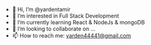 - 👋 Hi, I’m @yardentamir
- 👀 I’m interested in Full Stack Development
- 🌱 I’m currently learning React & NodeJs & mongoDB
- 💞️ I’m looking to collaborate on ...
- 📫 How to reach me: yarden44441@gmail.com

<!---
yardentamir/yardentamir is a ✨ special ✨ repository because its `README.md` (this file) appears on your GitHub profile.
You can click the Preview link to take a look at your changes.
--->
